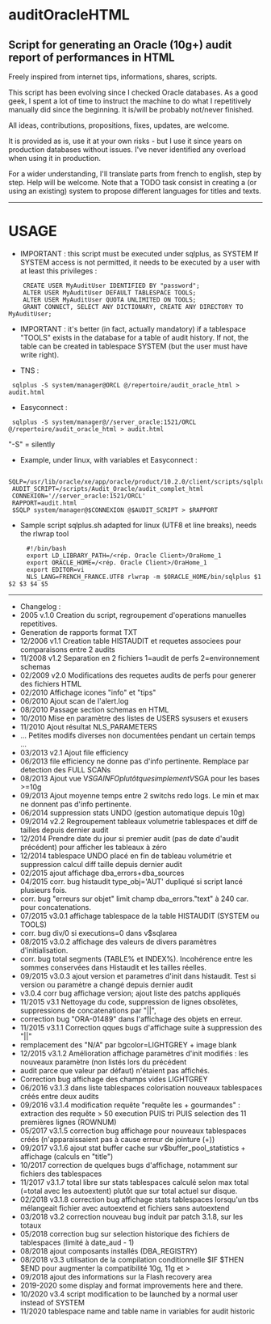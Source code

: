 # auditOracleHTML
Script for generating an Oracle (10g+) audit report of performances in HTML
----------------------------------
Freely inspired from internet tips, informations, shares, scripts.

This script has been evolving since I checked Oracle databases. As a good geek, I spent a lot of time to instruct the machine to do what I repetitively manually did since the beginning.
It is/will be probably not/never finished.

All ideas, contributions, propositions, fixes, updates, are welcome.

It is provided as is, use it at your own risks - but I use it since years on production databases without issues. I've never identified any overload when using it in production.

For a wider understanding, I'll translate parts from french to english, step by step. Help will be welcome. Note that a TODO task consist in creating a (or using an existing) system to propose different languages for titles and texts.

----------------------------------
# USAGE
* IMPORTANT : this script must be executed under sqlplus, as SYSTEM
  If SYSTEM access is not permitted, it needs to be executed by a user with at least this privileges :
```
    CREATE USER MyAuditUser IDENTIFIED BY "password";
    ALTER USER MyAuditUser DEFAULT TABLESPACE TOOLS;
    ALTER USER MyAuditUser QUOTA UNLIMITED ON TOOLS;
    GRANT CONNECT, SELECT ANY DICTIONARY, CREATE ANY DIRECTORY TO MyAuditUser;
```
* IMPORTANT : it's better (in fact, actually mandatory) if a tablespace "TOOLS" exists in the database for a table of audit history. If not, the table can be created in tablespace SYSTEM (but the user must have write right).

* TNS :
```
 sqlplus -S system/manager@ORCL @/repertoire/audit_oracle_html > audit.html
```
* Easyconnect :
```
 sqlplus -S system/manager@//server_oracle:1521/ORCL @/repertoire/audit_oracle_html > audit.html
```
"-S" = silently

* Example, under linux, with variables et Easyconnect :
```
 SQLP=/usr/lib/oracle/xe/app/oracle/product/10.2.0/client/scripts/sqlplus.sh
 AUDIT_SCRIPT=/scripts/Audit_Oracle/audit_complet_html
 CONNEXION='//server_oracle:1521/ORCL'
 RAPPORT=audit.html
 $SQLP system/manager@$CONNEXION @$AUDIT_SCRIPT > $RAPPORT
```

* Sample script sqlplus.sh adapted for linux (UTF8 et line breaks), needs the rlwrap tool
```
     #!/bin/bash
     export LD_LIBRARY_PATH=/<rép. Oracle Client>/OraHome_1
     export ORACLE_HOME=/<rép. Oracle Client>/OraHome_1
     export EDITOR=vi
     NLS_LANG=FRENCH_FRANCE.UTF8 rlwrap -m $ORACLE_HOME/bin/sqlplus $1 $2 $3 $4 $5
```

----------------------
* Changelog :
* 2005 v.1.0 Creation du script, regroupement d'operations manuelles repetitives.
* Generation de rapports format TXT
* 12/2006 v1.1 Creation table HISTAUDIT et requetes associees pour comparaisons entre 2 audits
* 11/2008 v1.2 Separation en 2 fichiers 1=audit de perfs 2=environnement schemas
* 02/2009 v2.0 Modifications des requetes audits de perfs pour generer des fichiers HTML
* 02/2010 Affichage icones "info" et "tips" 
* 06/2010 Ajout scan de l'alert.log
* 08/2010 Passage section schemas en HTML
* 10/2010 Mise en paramètre des listes de USERS sysusers et exusers
* 11/2010 Ajout résultat NLS_PARAMETERS
* ... Petites modifs diverses non documentées pendant un certain temps ...
* 03/2013 v2.1 Ajout file efficiency
* 06/2013 file efficiency ne donne pas d'info pertinente. Remplace par detection des FULL SCANs
* 08/2013 Ajout vue V$SGAINFO plutôt que simplement V$SGA pour les bases >=10g
* 09/2013 Ajout moyenne temps entre 2 switchs redo logs. Le min et max ne donnent pas d'info pertinente.
* 06/2014 suppression stats UNDO (gestion automatique depuis 10g)
* 09/2014 v2.2 Regroupement tableaux volumetrie tablespaces et diff de tailles depuis dernier audit
* 12/2014 Prendre date du jour si premier audit (pas de date d'audit précédent) pour afficher les tableaux à zéro
* 12/2014 tablespace UNDO placé en fin de tableau volumétrie et suppression calcul diff taille depuis dernier audit
* 02/2015 ajout affichage dba_errors+dba_sources
* 04/2015 corr. bug histaudit type_obj='AUT' dupliqué si script lancé plusieurs fois.
* corr. bug "erreurs sur objet" limit champ dba_errors."text" à 240 car. pour concatenations.
* 07/2015 v3.0.1 affichage tablespace de la table HISTAUDIT (SYSTEM ou TOOLS)
* corr. bug div/0 si executions=0 dans v$sqlarea
* 08/2015 v3.0.2 affichage des valeurs de divers paramètres d'initialisation.
* corr. bug total segments (TABLE% et INDEX%). Incohérence entre les sommes conservées dans Histaudit et les tailles réelles.
* 09/2015 v3.0.3 ajout version et parametres d'init dans histaudit. Test si version ou paramètre a changé depuis dernier audit
* v3.0.4 corr bug affichage version; ajout liste des patchs appliqués
* 11/2015 v3.1 Nettoyage du code, suppression de lignes obsolètes, suppressions de concatenations par "||",
* correction bug "ORA-01489" dans l'affichage des objets en erreur.
* 11/2015 v3.1.1 Correction qques bugs d'affichage suite à suppression des "||"
* remplacement des "N/A" par bgcolor=LIGHTGREY + image blank
* 12/2015 v3.1.2 Amélioration affichage paramètres d'init modifiés : les nouveaux paramètre (non listés lors du précédent
* audit parce que valeur par défaut) n'étaient pas affichés.
* Correction bug affichage des champs vides LIGHTGREY
* 06/2016 v3.1.3 dans liste tablespaces colorisation nouveaux tablespaces créés entre deux audits
* 09/2016 v3.1.4 modification requête "requête les + gourmandes" : extraction des requête > 50 execution PUIS tri PUIS selection des 11 premières lignes (ROWNUM)
* 05/2017 v3.1.5 correction bug affichage pour nouveaux tablespaces créés (n'apparaissaient pas à cause erreur de jointure (+))
* 09/2017 v3.1.6 ajout stat buffer cache sur v$buffer_pool_statistics + affichage (calculs en "title")
* 10/2017 correction de quelques bugs d'affichage, notamment sur fichiers des tablespaces
* 11/2017 v3.1.7 total libre sur stats tablespaces calculé selon max total (=total avec les autoextent) plutôt que sur total actuel sur disque.
* 02/2018 v3.1.8 correction bug affichage stats tablespaces lorsqu'un tbs mélangeait fichier avec autoextend et fichiers sans autoextend
* 03/2018 v3.2 correction nouveau bug induit par patch 3.1.8, sur les totaux
* 05/2018 correction bug sur selection historique des fichiers de tablespaces (limité à date_aud - 1)
* 08/2018 ajout composants installés (DBA_REGISTRY)
* 08/2018 v3.3 utilisation de la compilation conditionnelle $IF $THEN $END pour augmenter la compatibilité 10g, 11g et >
* 09/2018 ajout des informations sur la Flash recovery area
* 2019-2020 some display and format improvements here and there.
* 10/2020 v3.4 script modification to be launched by a normal user instead of SYSTEM
* 11/2020 tablespace name and table name in variables for audit historic
